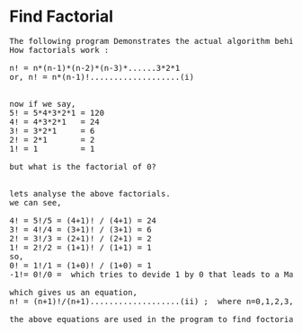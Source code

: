 # Find Factorial 
<pre>The following program Demonstrates the actual algorithm behind finding Factorials even the number 0.
How factorials work : 

n! = n*(n-1)*(n-2)*(n-3)*......3*2*1
or, n! = n*(n-1)!...................(i)


now if we say,
5! = 5*4*3*2*1 = 120
4! = 4*3*2*1   = 24
3! = 3*2*1     = 6
2! = 2*1       = 2
1! = 1         = 1

but what is the factorial of 0?


lets analyse the above factorials.
we can see,

4! = 5!/5 = (4+1)! / (4+1) = 24
3! = 4!/4 = (3+1)! / (3+1) = 6
2! = 3!/3 = (2+1)! / (2+1) = 2
1! = 2!/2 = (1+1)! / (1+1) = 1
so,
0! = 1!/1 = (1+0)! / (1+0) = 1
-1!= 0!/0 =  which tries to devide 1 by 0 that leads to a Math Error or we can say it tends to infinity. and so difines the lowest limit to zero. 

which gives us an equation,
n! = (n+1)!/(n+1)...................(ii) ;  where n=0,1,2,3,.....; n>=0 ;

the above equations are used in the program to find foctorials.
</pre>
